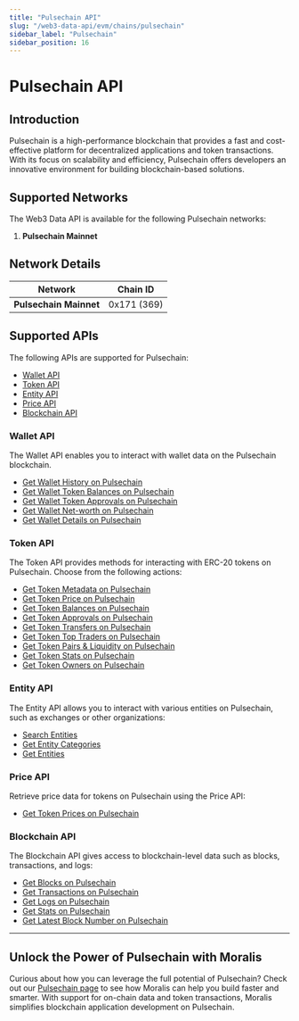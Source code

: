 ```yaml
---
title: "Pulsechain API"
slug: "/web3-data-api/evm/chains/pulsechain"
sidebar_label: "Pulsechain"
sidebar_position: 16
---
```


# Pulsechain API

## Introduction

Pulsechain is a high-performance blockchain that provides a fast and cost-effective platform for decentralized applications and token transactions. With its focus on scalability and efficiency, Pulsechain offers developers an innovative environment for building blockchain-based solutions.

## Supported Networks

The Web3 Data API is available for the following Pulsechain networks:

1. **Pulsechain Mainnet**

## Network Details

| Network | Chain ID |
| ---- | ---- |
| **Pulsechain Mainnet** | 0x171 (369) |

## Supported APIs

The following APIs are supported for Pulsechain:

- [Wallet API](/web3-data-api/evm/reference#wallet-api)
- [Token API](/web3-data-api/evm/reference#token-api)
- [Entity API](/web3-data-api/evm/reference#entity-api)
- [Price API](/web3-data-api/evm/reference#price-api)
- [Blockchain API](/web3-data-api/evm/reference#blockchain-api)

### Wallet API

The Wallet API enables you to interact with wallet data on the Pulsechain blockchain.

- [Get Wallet History on Pulsechain](/web3-data-api/evm/reference#get-wallet-history)
- [Get Wallet Token Balances on Pulsechain](/web3-data-api/evm/reference#get-wallet-token-balances)
- [Get Wallet Token Approvals on Pulsechain](/web3-data-api/evm/reference#get-wallet-token-approvals)
- [Get Wallet Net-worth on Pulsechain](/web3-data-api/evm/reference#get-wallet-net-worth)
- [Get Wallet Details on Pulsechain](/web3-data-api/evm/reference#get-wallet-details)

### Token API

The Token API provides methods for interacting with ERC-20 tokens on Pulsechain. Choose from the following actions:

- [Get Token Metadata on Pulsechain](/web3-data-api/evm/reference#get-token-metadata)
- [Get Token Price on Pulsechain](/web3-data-api/evm/reference#get-token-price)
- [Get Token Balances on Pulsechain](/web3-data-api/evm/reference#get-token-balances)
- [Get Token Approvals on Pulsechain](/web3-data-api/evm/reference#get-token-approvals)
- [Get Token Transfers on Pulsechain](/web3-data-api/evm/reference#get-token-transfers)
- [Get Token Top Traders on Pulsechain](/web3-data-api/evm/reference#get-token-top-traders)
- [Get Token Pairs & Liquidity on Pulsechain](/web3-data-api/evm/reference#get-token-pairs--liquidity)
- [Get Token Stats on Pulsechain](/web3-data-api/evm/reference#get-token-stats)
- [Get Token Owners on Pulsechain](/web3-data-api/evm/reference#get-token-owners)

### Entity API

The Entity API allows you to interact with various entities on Pulsechain, such as exchanges or other organizations:

- [Search Entities](/web3-data-api/evm/reference#search-entities)
- [Get Entity Categories](/web3-data-api/evm/reference#get-entity-categories)
- [Get Entities](/web3-data-api/evm/reference#get-entities)

### Price API

Retrieve price data for tokens on Pulsechain using the Price API:

- [Get Token Prices on Pulsechain](/web3-data-api/evm/reference#get-token-prices)

### Blockchain API

The Blockchain API gives access to blockchain-level data such as blocks, transactions, and logs:

- [Get Blocks on Pulsechain](/web3-data-api/evm/reference#get-blocks)
- [Get Transactions on Pulsechain](/web3-data-api/evm/reference#get-transactions)
- [Get Logs on Pulsechain](/web3-data-api/evm/reference#get-logs)
- [Get Stats on Pulsechain](/web3-data-api/evm/reference#get-stats)
- [Get Latest Block Number on Pulsechain](/web3-data-api/evm/reference#get-latest-block-number)

---

## Unlock the Power of Pulsechain with Moralis

Curious about how you can leverage the full potential of Pulsechain? Check out our [Pulsechain page](https://developers.moralis.com/chains/Pulsechain/) to see how Moralis can help you build faster and smarter. With support for on-chain data and token transactions, Moralis simplifies blockchain application development on Pulsechain.
